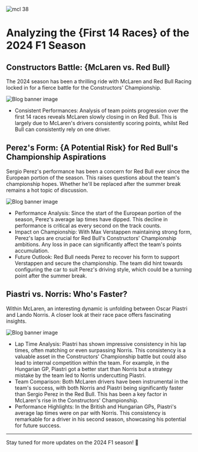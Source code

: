 ![mcl 38]({github}/mcl-38.jpg)

# Analyzing the \{First 14 Races} of the 2024 F1 Season

## Constructors Battle: \{McLaren vs. Red Bull}

The 2024 season has been a thrilling ride with McLaren and Red Bull Racing locked in for a fierce battle for the Constructors' Championship.

![Blog banner image]({github}/f1-2024-h1.png)

- Consistent Performances: Analysis of team points progression over the first 14 races reveals McLaren slowly closing in on Red Bull. This is largely due to McLaren's drivers consistently scoring points, whilst Red Bull can consistently rely on one driver.

## Perez's Form: \{A Potential Risk} for Red Bull's Championship Aspirations

Sergio Perez's performance has been a concern for Red Bull ever since the European portion of the season. This raises questions about the team's championship hopes. Whether he'll be replaced after the summer break remains a hot topic of discussion.

![Blog banner image]({github}/f1-drivers-h1-02.png)

- Performance Analysis: Since the start of the European portion of the season, Perez's average lap times have dipped. This decline in performance is critical as every second on the track counts.
- Impact on Championship: With Max Verstappen maintaining strong form, Perez's laps are crucial for Red Bull's Constructors' Championship ambitions. Any loss in pace can significantly affect the team's points accumulation.
- Future Outlook: Red Bull needs Perez to recover his form to support Verstappen and secure the championship. The team did hint towards configuring the car to suit Perez's driving style, which could be a turning point after the summer break.

## Piastri vs. Norris: Who's Faster? 

Within McLaren, an interesting dynamic is unfolding between Oscar Piastri and Lando Norris. A closer look at their race pace offers fascinating insights.

![Blog banner image]({github}/f1-drivers-h1.png)

- Lap Time Analysis: Piastri has shown impressive consistency in his lap times, often matching or even surpassing Norris. This consistency is a valuable asset in the Constructors' Championship battle but could also lead to internal competition within the team. For example, in the Hungarian GP, Piastri got a better start than Norris but a strategy mistake by the team led to Norris undercutting Piastri.
- Team Comparison: Both McLaren drivers have been instrumental in the team's success, with both Norris and Piastri being significantly faster than Sergio Perez in the Red Bull. This has been a key factor in McLaren's rise in the Constructors' Championship.
- Performance Highlights: In the British and Hungarian GPs, Piastri's average lap times were on par with Norris. This consistency is remarkable for a driver in his second season, showcasing his potential for future success.

---

Stay tuned for more updates on the 2024 F1 season! 🏁
